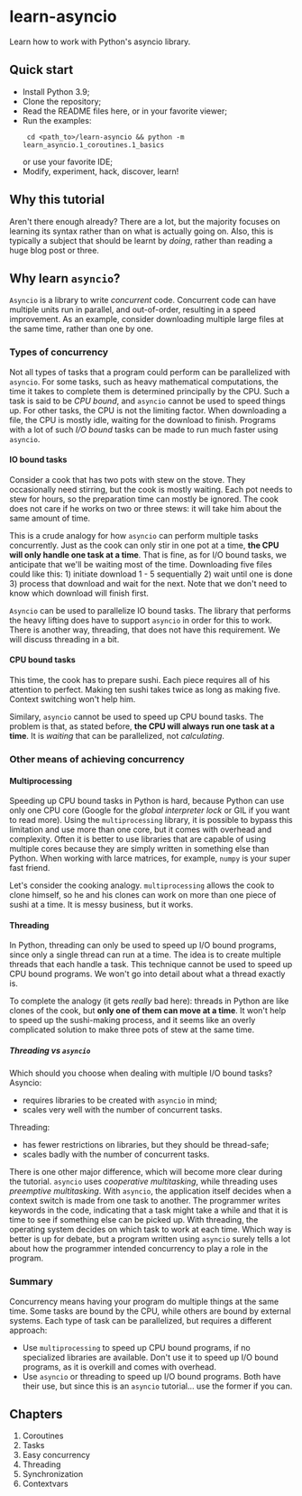 # learn-asyncio

Learn how to work with Python's asyncio library.

## Quick start

- Install Python 3.9;
- Clone the repository;
- Read the README files here, or in your favorite viewer;
- Run the examples:
  ```shell
   cd <path_to>/learn-asyncio && python -m learn_asyncio.1_coroutines.1_basics
  ```
  or use your favorite IDE;
- Modify, experiment, hack, discover, learn!

## Why this tutorial

Aren't there enough already? There are a lot, but the majority focuses on learning its syntax rather than on what is actually going on. Also, this is typically a subject that should be learnt by _doing_, rather than reading a huge blog post or three.

## Why learn `asyncio`?

`Asyncio` is a library to write _concurrent_ code. Concurrent code can have multiple units run in parallel, and out-of-order, resulting in a speed improvement. As an example, consider downloading multiple large files at the same time, rather than one by one.

### Types of concurrency

Not all types of tasks that a program could perform can be parallelized with `asyncio`. For some tasks, such as heavy mathematical computations, the time it takes to complete them is determined principally by the CPU. Such a task is said to be _CPU bound_, and `asyncio` cannot be used to speed
things up. For other tasks, the CPU is not the limiting factor. When downloading a file, the CPU is mostly idle, waiting for the download to finish. Programs with a lot of such _I/O bound_ tasks can be made to run much faster using `asyncio`.

#### IO bound tasks

Consider a cook that has two pots with stew on the stove. They occasionally need stirring, but the cook is mostly waiting. Each pot needs to stew for hours, so the preparation time can mostly be ignored. The cook does not care if he works on two or three stews: it will take him about the same amount
of time.

This is a crude analogy for how `asyncio` can perform multiple tasks concurrently. Just as the cook can only stir in one pot at a time, __the CPU will only handle one task at a time__. That is fine, as for I/O bound tasks, we anticipate that we'll be waiting most of the time. Downloading five files
could like this: 1) initiate download 1 - 5 sequentially 2) wait until one is done 3) process that download and wait for the next. Note that we don't need to know which download will finish first.

`Asyncio` can be used to parallelize IO bound tasks. The library that performs the heavy lifting does have to support `asyncio` in order for this to work. There is another way, threading, that does not have this requirement. We will discuss threading in a bit.

#### CPU bound tasks

This time, the cook has to prepare sushi. Each piece requires all of his attention to perfect. Making ten sushi takes twice as long as making five. Context switching won't help him.

Similary, `asyncio` cannot be used to speed up CPU bound tasks. The problem is that, as stated before, __the CPU will always run one task at a time__. It is _waiting_ that can be parallelized, not _calculating_.

### Other means of achieving concurrency

#### Multiprocessing

Speeding up CPU bound tasks in Python is hard, because Python can use only one CPU core (Google for the _global interpreter lock_ or GIL if you want to read more). Using the `multiprocessing` library, it is possible to bypass this limitation and use more than one core, but it comes with overhead and
complexity. Often it is better to use libraries that are capable of using multiple cores because they are simply written in something else than Python. When working with larce matrices, for example, `numpy` is your super fast friend.

Let's consider the cooking analogy. `multiprocessing` allows the cook to clone himself, so he and his clones can work on more than one piece of sushi at a time. It is messy business, but it works.

#### Threading

In Python, threading can only be used to speed up I/O bound programs, since only a single thread can run at a time. The idea is to create multiple threads that each handle a task. This technique cannot be used to speed up CPU bound programs. We won't go into detail about what a thread exactly is.

To complete the analogy (it gets _really_ bad here): threads in Python are like clones of the cook, but __only one of them can move at a time__. It won't help to speed up the sushi-making process, and it seems like an overly complicated solution to make three pots of stew at the same time.

##### Threading vs `asyncio`

Which should you choose when dealing with multiple I/O bound tasks? Asyncio:

- requires libraries to be created with `asyncio` in mind;
- scales very well with the number of concurrent tasks.

Threading:

- has fewer restrictions on libraries, but they should be thread-safe;
- scales badly with the number of concurrent tasks.

There is one other major difference, which will become more clear during the tutorial. `asyncio` uses _cooperative multitasking_, while threading uses _preemptive multitasking_. With `asyncio`, the application itself decides when a context switch is made from one task to another. The programmer
writes keywords in the code, indicating that a task might take a while and that it is time to see if something else can be picked up. With threading, the operating system decides on which task to work at each time. Which way is better is up for debate, but a program written using `asyncio` surely
tells a lot about how the programmer intended concurrency to play a role in the program.

### Summary

Concurrency means having your program do multiple things at the same time. Some tasks are bound by the CPU, while others are bound by external systems. Each type of task can be parallelized, but requires a different approach:

- Use `multiprocessing` to speed up CPU bound programs, if no specialized libraries are available. Don't use it to speed up I/O bound programs, as it is overkill and comes with overhead.
- Use `asyncio` or threading to speed up I/O bound programs. Both have their use, but since this is an `asyncio` tutorial... use the former if you can.

## Chapters

1. Coroutines
2. Tasks
3. Easy concurrency
4. Threading
5. Synchronization
6. Contextvars
